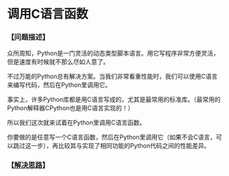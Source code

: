 # 调用C语言函数
### 【问题描述】

众所周知，Python是一门灵活的动态类型脚本语言。用它写程序非常方便灵活，但是速度有时候就不那么尽如人意了。

不过万能的Python总有解决方案。当我们非常看重性能时，我们可以使用C语言来编写代码，然后在Python里调用它。

事实上，许多Python库都是用C语言写成的，尤其是最常用的标准库。（最常用的Python解释器CPython也是用C语言实现的！）

所以我们这次就来试着在Python里调用C语言函数。

你要做的是任意写一个C语言函数，然后在Python里调用它（如果不会C语言，可以跳过这一步），再比较其与实现了相同功能的Python代码之间的性能差异。



### 【[解决思路](solution.md)】

